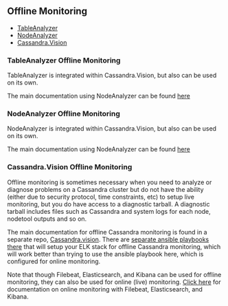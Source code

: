 ## Offline Monitoring
- [TableAnalyzer](#TableAnalyzer-Offline-Monitoring)
- [NodeAnalyzer](#NodeAnalyzer-Offline-Monitoring)
- [Cassandra.Vision](#Cassandra.Vision-Offline-Monitoring)

### TableAnalyzer Offline Monitoring
TableAnalyzer is integrated within Cassandra.Vision, but also can be used on its own.

The main documentation using NodeAnalyzer can be found [here](https://github.com/Anant/cassandra.vision/tree/master/cassandra-analyzer/offline-log-collector/TableAnalyzer)

### NodeAnalyzer Offline Monitoring
NodeAnalyzer is integrated within Cassandra.Vision, but also can be used on its own.

The main documentation using NodeAnalyzer can be found [here](https://github.com/Anant/cassandra.vision/tree/master/cassandra-analyzer/offline-log-collector/NodeAnalyzer)

### Cassandra.Vision Offline Monitoring

Offline monitoring is sometimes necessary when you need to analyze or diagnose problems on a Cassandra cluster but do not have the ability (either due to security protocol, time constraints, etc) to setup live monitoring, but you do have access to a diagnostic tarball. A diagnostic tarball includes files such as Cassandra and system logs for each node, nodetool outputs and so on. 

The main documentation for offline Cassandra monitoring is found in a separate repo, [Cassandra.vision](https://github.com/Anant/cassandra.vision). There are [separate ansible playbooks there](https://github.com/Anant/cassandra.vision/tree/master/elastic-kibana-ansible) that will setup your ELK stack for offline Cassandra monitoring, which will work better than trying to use the ansible playbook here, which is configured for online monitoring.

Note that though Filebeat, Elasticsearch, and Kibana can be used for offline monitoring, they can also be used for online (live) monitoring. [Click here](./maintenance.live-monitoring.md#live-monitoring-with-filebeat-elasticsearch-and-kibana) for documentation on online monitoring with Filebeat, Elasticsearch, and Kibana.